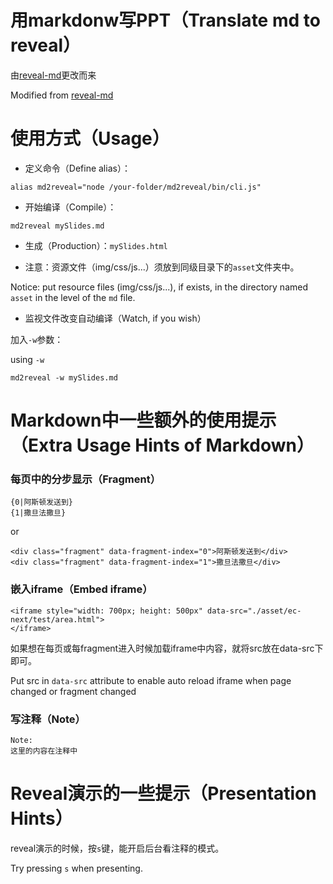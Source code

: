 # 用markdonw写PPT（Translate md to reveal）

由[reveal-md](https://github.com/webpro/reveal-md)更改而来

Modified from [reveal-md](https://github.com/webpro/reveal-md)

# 使用方式（Usage）

* 定义命令（Define alias）：

```
alias md2reveal="node /your-folder/md2reveal/bin/cli.js"
```

* 开始编译（Compile）：

```
md2reveal mySlides.md
```

* 生成（Production）：`mySlides.html`

* 注意：资源文件（img/css/js...）须放到同级目录下的`asset`文件夹中。

Notice: put resource files (img/css/js...), if exists, in the directory named `asset` in the level of the `md` file.

* 监视文件改变自动编译（Watch, if you wish）

加入`-w`参数：

using `-w`

`md2reveal -w mySlides.md`



# Markdown中一些额外的使用提示（Extra Usage Hints of Markdown）

### 每页中的分步显示（Fragment）

```
{0|阿斯顿发送到}
{1|撒旦法撒旦}
```
or

```
<div class="fragment" data-fragment-index="0">阿斯顿发送到</div>
<div class="fragment" data-fragment-index="1">撒旦法撒旦</div>
```

### 嵌入iframe（Embed iframe）

```
<iframe style="width: 700px; height: 500px" data-src="./asset/ec-next/test/area.html">
</iframe>
```
如果想在每页或每fragment进入时候加载iframe中内容，就将src放在data-src下即可。

Put src in `data-src` attribute to enable auto reload iframe when
page changed or fragment changed

### 写注释（Note）

```
Note:
这里的内容在注释中
```

# Reveal演示的一些提示（Presentation Hints）

reveal演示的时候，按`s`键，能开启后台看注释的模式。

Try pressing `s` when presenting.


